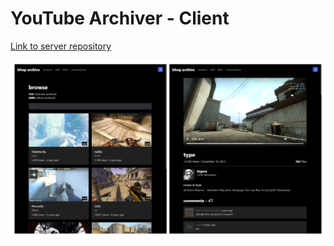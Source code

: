 # YouTube Archiver - Client

[Link to server repository](https://github.com/f0e/youtube-archiver-server)

![screenshots](./assets/screenshots.png)
